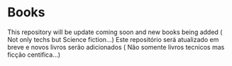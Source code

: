 # Books

This repository will be update coming soon and new books being added ( Not only techs but Science fiction...)
Este repositório será atualizado em breve e novos livros serão adicionados ( Não somente livros tecnicos mas ficção centifica...)
